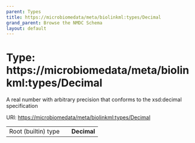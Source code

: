 ```yaml
---
parent: Types
title: https://microbiomedata/meta/biolinkml:types/Decimal
grand_parent: Browse the NMDC Schema
layout: default
---
```


# Type: https://microbiomedata/meta/biolinkml:types/Decimal


A real number with arbitrary precision that conforms to the xsd:decimal specification

URI: [https://microbiomedata/meta/biolinkml:types/Decimal](https://microbiomedata/meta/biolinkml:types/Decimal)

|  |  |  |
| --- | --- | --- |
| Root (builtin) type | | **Decimal** |
